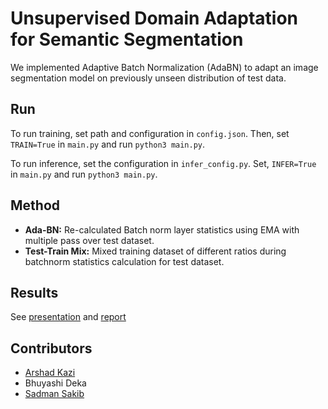 # Unsupervised Domain Adaptation for Semantic Segmentation

We implemented Adaptive Batch Normalization (AdaBN) to adapt an image segmentation model on previously unseen distribution of test data. 

## Run 

To run training, set path and configuration in `config.json`. Then, set `TRAIN=True` in `main.py` and run `python3 main.py`. 

To run inference, set the configuration in `infer_config.py`. Set, `INFER=True` in `main.py` and run `python3 main.py`.

## Method 

* **Ada-BN:** Re-calculated Batch norm layer statistics using EMA with multiple pass over test dataset.
* **Test-Train Mix:** Mixed training dataset of different ratios during batchnorm statistics calculation for test dataset.
 
## Results 

See [presentation](./Presentation.pdf) and [report](./Report.pdf)


## Contributors

* [Arshad Kazi](https://github.com/Arshad-Kazi)
* Bhuyashi Deka
* [Sadman Sakib](https://github.com/sadmankiba)